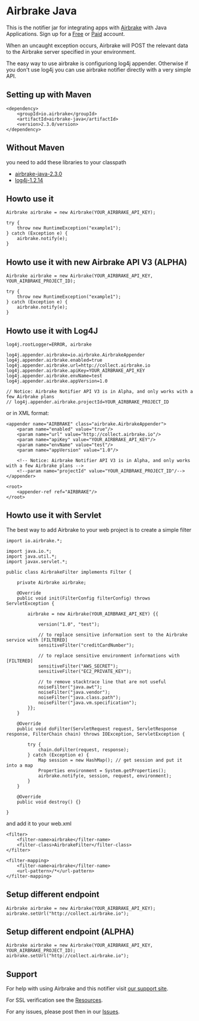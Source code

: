 Airbrake Java
=============

This is the notifier jar for integrating apps with [Airbrake](http://airbrake.io) with Java Applications. Sign up for a [Free](https://airbrake.io/account/new/Free) or [Paid](https://airbrake.io/account/new?source=github) account.

When an uncaught exception occurs, Airbrake will POST the relevant data
to the Airbrake server specified in your environment.

The easy way to use airbrake is configuriong log4j appender. Otherwise if you don't 
use log4j you can use airbrake notifier directly with a very simple API.

Setting up with Maven
---------------------

	<dependency>
		<groupId>io.airbrake</groupId>
		<artifactId>airbrake-java</artifactId>
		<version>2.3.0/version>
	</dependency>


Without Maven
-------------

you need to add these libraries to your classpath
 * [airbrake-java-2.3.0](https://github.com/airbrake/airbrake-java/blob/master/maven2/io/airbrake/airbrake-java/2.3.0/airbrake-java-2.3.0.jar?raw=true)
 * [log4j-1.2.14](https://github.com/airbrake/airbrake-java/blob/master/maven2/log4j/1.2.14/log4j-1.2.14.jar?raw=true)


Howto use it
------------------------------

	Airbrake airbrake = new Airbrake(YOUR_AIRBRAKE_API_KEY);

	try {
		throw new RuntimeException("example1");
	} catch (Exception e) {
		airbrake.notify(e);
	}


Howto use it with new Airbrake API V3 (ALPHA)
---------------------------------------------

	Airbrake airbrake = new Airbrake(YOUR_AIRBRAKE_API_KEY, YOUR_AIRBRAKE_PROJECT_ID);

	try {
		throw new RuntimeException("example1");
	} catch (Exception e) {
		airbrake.notify(e);
	}



Howto use it with Log4J
-----------------------

	log4j.rootLogger=ERROR, airbrake

	log4j.appender.airbrake=io.airbrake.AirbrakeAppender
	log4j.appender.airbrake.enabled=true
	log4j.appender.airbrake.url=http://collect.airbrake.io
	log4j.appender.airbrake.apiKey=YOUR_AIRBRAKE_API_KEY
	log4j.appender.airbrake.envName=test
	log4j.appender.airbrake.appVersion=1.0

	// Notice: Airbrake Notifier API V3 is in Alpha, and only works with a few Airbrake plans
	// log4j.appender.airbrake.projectId=YOUR_AIRBRAKE_PROJECT_ID

or in XML format:

	<appender name="AIRBRAKE" class="airbrake.AirbrakeAppender">
		<param name="enabled" value="true"/>
		<param name="url" value="http://collect.airbrake.io"/>
		<param name="apiKey" value="YOUR_AIRBRAKE_API_KEY"/>
		<param name="envName" value="test"/>
		<param name="appVersion" value="1.0"/>

		<!-- Notice: Airbrake Notifier API V3 is in Alpha, and only works with a few Airbrake plans -->
		<!--param name="projectId" value="YOUR_AIRBRAKE_PROJECT_ID"/-->
	</appender>

	<root>
		<appender-ref ref="AIRBRAKE"/>
	</root>


Howto use it with Servlet
-------------------------

The best way to add Airbrake to your web project is to create a simple filter


	import io.airbrake.*;

	import java.io.*;
	import java.util.*;
	import javax.servlet.*;

	public class AirbrakeFilter implements Filter {

		private Airbrake airbrake;

		@Override
		public void init(FilterConfig filterConfig) throws ServletException {

			airbrake = new Airbrake(YOUR_AIRBRAKE_API_KEY) {{

				version("1.0", "test");

				// to replace sensitive information sent to the Airbrake service with [FILTERED]
				sensitiveFilter("creditCardNumber");

				// to replace sensitive environment informations with [FILTERED]
				sensitiveFilter("AWS_SECRET");
				sensitiveFilter("EC2_PRIVATE_KEY");

				// to remove stacktrace line that are not useful
				noiseFilter("java.awt");
				noiseFilter("java.vendor");
				noiseFilter("java.class.path");
				noiseFilter("java.vm.specification");
			}};
		}

		@Override
		public void doFilter(ServletRequest request, ServletResponse response, FilterChain chain) throws IOException, ServletException {

			try {
				chain.doFilter(request, response);
			} catch (Exception e) {
				Map session = new HashMap(); // get session and put it into a map
				Properties environment = System.getProperties();
				airbrake.notify(e, session, request, environment);
			}
		}
	
		@Override
		public void destroy() {}

	}


and add it to your web.xml

	<filter>
		<filter-name>airbrake</filter-name>
		<filter-class>AirbrakeFilter</filter-class>
	</filter>

	<filter-mapping>
		<filter-name>airbrake</filter-name>
		<url-pattern>/*</url-pattern>
	</filter-mapping>



Setup different endpoint
------------------------

	Airbrake airbrake = new Airbrake(YOUR_AIRBRAKE_API_KEY);
	airbrake.setUrl("http://collect.airbrake.io");


Setup different endpoint (ALPHA)
--------------------------------

	Airbrake airbrake = new Airbrake(YOUR_AIRBRAKE_API_KEY, YOUR_AIRBRAKE_PROJECT_ID);
	airbrake.setUrl("http://collect.airbrake.io");


Support
-------

For help with using Airbrake and this notifier visit [our support site](http://help.airbrake.io).

For SSL verification see the [Resources](https://github.com/airbrake/airbrake/blob/master/resources/README.md).

For any issues, please post then in our [Issues](https://github.com/airbrake/airbrake-java/issues).
